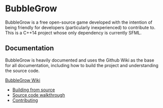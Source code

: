 BubbleGrow
=================

BubbleGrow is a free open-source game developed with the intention of being friendly for developers (particularly inexperienced) to contribute to. This is a C++14 project whose only dependency is currently SFML.


Documentation
------------------------------------------

BubbleGrow is heavily documented and uses the Github Wiki as the base for all documentation, including how to build the project and understanding the source code.

[BubbleGrow Wiki](https://github.com/Salgat/BubbleGrow/wiki)
* [Building from source](https://github.com/Salgat/BubbleGrow/wiki/Building-from-source)
* [Source code walkthrough](https://github.com/Salgat/BubbleGrow/wiki/Source-code-walkthrough)
* [Contributing]()